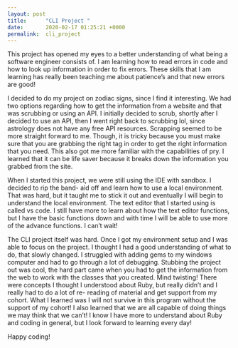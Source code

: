 ```yaml
---
layout: post
title:      "CLI Project "
date:       2020-02-17 01:25:21 +0000
permalink:  cli_project
---
```


This project has opened my eyes to a better understanding of what being a software engineer consists of. I am learning how to read errors in code and how to look up information in order to fix errors. These skills that I am learning has really been teaching me about patience’s and that new errors are good!

I decided to do my project on zodiac signs, since I find it interesting. We had two options regarding how to get the information from a website and that was scrubbing or using an API. I initially decided to scrub, shortly after I decided to use an API, then I went right back to scrubbing lol, since astrology does not have any free API resources.  Scrapping seemed to be more straight forward to me. Though, it is tricky because you must make sure that you are grabbing the right tag in order to get the right information that you need. This also got me more familiar with the capabilities of pry. I learned that it can be life saver because it breaks down the information you grabbed from the site.

When I started this project, we were still using the IDE with sandbox. I decided to rip the band- aid off and learn how to use a local environment. That was hard, but it taught me to stick it out and eventually I will begin to understand the local environment. The text editor that I started using is called vs code. I still have more to learn about how the text editor functions, but I have the basic functions down and with time I will be able to use more of the advance functions. I can’t wait!

The CLI project itself was hard. Once I got my environment setup and I was able to focus on the project. I thought I had a good understanding of what to do, that slowly changed. I struggled with adding gems to my windows computer and had to go through a lot of debugging. Stubbing the project out was cool, the hard part came when you had to get the information from the web to work with the classes that you created. Mind twisting! There were concepts I thought I understood about Ruby, but really didn’t and I really had to do a lot of re- reading of material and get support from my cohort. What I learned was I will not survive in this program without the support of my cohort! I also learned that we are all capable of doing things we may think that we can’t! I know I have more to understand about Ruby and coding in general, but I look forward to learning every day!

Happy coding!



